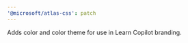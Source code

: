 ```yaml
---
'@microsoft/atlas-css': patch
---
```


Adds color and color theme for use in Learn Copilot branding.
